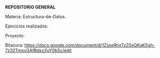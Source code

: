 **REPOSITORIO GENERAL**

Materia: Estructura-de-Datos.

Ejercicios realizados:

Proyecto:

Bitacora:  https://docs.google.com/document/d/1ZsoxRtjxTzZ0xQKaK5gh-7z32TmsvGAfBdxz2uY0b5c/edit
